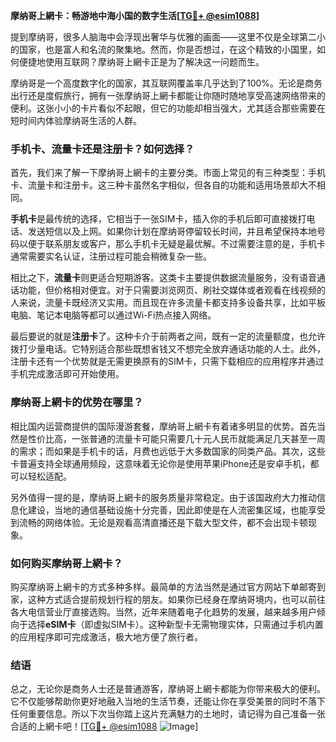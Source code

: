 **摩纳哥上網卡：畅游地中海小国的数字生活[[TG💪+ @esim1088](https://t.me/s/esim1088)]**

提到摩纳哥，很多人脑海中会浮现出奢华与优雅的画面——这里不仅是全球第二小的国家，也是富人和名流的聚集地。然而，你是否想过，在这个精致的小国里，如何便捷地使用互联网？摩纳哥上網卡正是为了解决这一问题而生。

摩纳哥是一个高度数字化的国家，其互联网覆盖率几乎达到了100%。无论是商务出行还是度假旅行，拥有一张摩纳哥上網卡都能让你随时随地享受高速网络带来的便利。这张小小的卡片看似不起眼，但它的功能却相当强大，尤其适合那些需要在短时间内体验摩纳哥生活的人群。

### 手机卡、流量卡还是注册卡？如何选择？

首先，我们来了解一下摩纳哥上網卡的主要分类。市面上常见的有三种类型：手机卡、流量卡和注册卡。这三种卡虽然名字相似，但各自的功能和适用场景却大不相同。

**手机卡**是最传统的选择，它相当于一张SIM卡，插入你的手机后即可直接拨打电话、发送短信以及上网。如果你计划在摩纳哥停留较长时间，并且希望保持本地号码以便于联系朋友或客户，那么手机卡无疑是最优解。不过需要注意的是，手机卡通常需要实名认证，注册过程可能会稍微复杂一些。

相比之下，**流量卡**则更适合短期游客。这类卡主要提供数据流量服务，没有语音通话功能，但价格相对便宜。对于只需要浏览网页、刷社交媒体或者观看在线视频的人来说，流量卡既经济又实用。而且现在许多流量卡都支持多设备共享，比如平板电脑、笔记本电脑等都可以通过Wi-Fi热点接入网络。

最后要说的就是**注册卡**了。这种卡介于前两者之间，既有一定的流量额度，也允许拨打少量电话。它特别适合那些既想省钱又不想完全放弃通话功能的人士。此外，注册卡还有一个优势就是无需更换原有的SIM卡，只需下载相应的应用程序并通过手机完成激活即可开始使用。

### 摩纳哥上網卡的优势在哪里？

相比国内运营商提供的国际漫游套餐，摩纳哥上網卡有着诸多明显的优势。首先当然是性价比高，一张普通的流量卡可能只需要几十元人民币就能满足几天甚至一周的需求；而如果是手机卡的话，月费也远低于大多数国家的同类产品。其次，这些卡普遍支持全球通用频段，这意味着无论你是使用苹果iPhone还是安卓手机，都可以轻松适配。

另外值得一提的是，摩纳哥上網卡的服务质量非常稳定。由于该国政府大力推动信息化建设，当地的通信基础设施十分完善，因此即使是在人流密集区域，也能享受到流畅的网络体验。无论是观看高清直播还是下载大型文件，都不会出现卡顿现象。

### 如何购买摩纳哥上網卡？

购买摩纳哥上網卡的方式多种多样。最简单的方法当然是通过官方网站下单邮寄到家，这种方式适合提前规划行程的朋友。如果你已经身在摩纳哥境内，也可以前往各大电信营业厅直接选购。当然，近年来随着电子化趋势的发展，越来越多用户倾向于选择**eSIM卡**（即虚拟SIM卡）。这种新型卡无需物理实体，只需通过手机内置的应用程序即可完成激活，极大地方便了旅行者。

### 结语

总之，无论你是商务人士还是普通游客，摩纳哥上網卡都能为你带来极大的便利。它不仅能够帮助你更好地融入当地的生活节奏，还能让你在享受美景的同时不落下任何重要信息。所以下次当你踏上这片充满魅力的土地时，请记得为自己准备一张合适的上網卡吧！[[TG💪+ @esim1088](https://t.me/s/esim1088) ![Image](https://i.postimg.cc/4NQfJmqS/Snipaste-2025-05-13-00-14-12.png)]